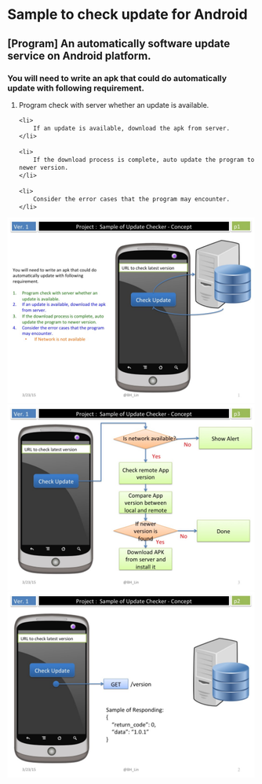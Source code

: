 #		Sample to check update for Android
## 	[Program] An automatically software update service on Android platform.

### You will need to write an apk that could do automatically update with following requirement.

<ol>
    <li>
        Program check with server whether an update is available.
    </li>
    
    <li>
        If an update is available, download the apk from server.
    </li>

    <li>
        If the download process is complete, auto update the program to newer version.
    </li>
    
    <li>
        Consider the error cases that the program may encounter.
    </li>
</ol>

<img src="pictures/Slide1.jpg">
<img src="pictures/Slide3.jpg">
<img src="pictures/Slide2.jpg">
